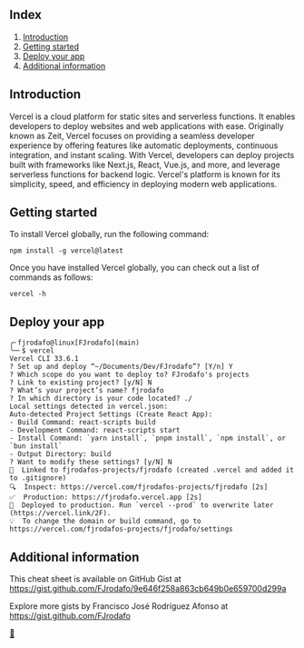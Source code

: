 ## Index

1. [Introduction](#introduction)
2. [Getting started](#getting-started)
3. [Deploy your app](#deploy-your-app)
4. [Additional information](#additional-information)

## Introduction

Vercel is a cloud platform for static sites and serverless functions. It enables developers to deploy websites and web applications with ease. Originally known as Zeit, Vercel focuses on providing a seamless developer experience by offering features like automatic deployments, continuous integration, and instant scaling. With Vercel, developers can deploy projects built with frameworks like Next.js, React, Vue.js, and more, and leverage serverless functions for backend logic. Vercel's platform is known for its simplicity, speed, and efficiency in deploying modern web applications.

## Getting started

To install Vercel globally, run the following command:

```shell
npm install -g vercel@latest
```

Once you have installed Vercel globally, you can check out a list of commands as follows:

```shell
vercel -h
```

## Deploy your app

```
╭╴fjrodafo@linux[FJrodafo](main)
╰─╴$ vercel
Vercel CLI 33.6.1
? Set up and deploy “~/Documents/Dev/FJrodafo”? [Y/n] Y
? Which scope do you want to deploy to? FJrodafo's projects
? Link to existing project? [y/N] N
? What’s your project’s name? fjrodafo
? In which directory is your code located? ./
Local settings detected in vercel.json:
Auto-detected Project Settings (Create React App):
- Build Command: react-scripts build
- Development Command: react-scripts start
- Install Command: `yarn install`, `pnpm install`, `npm install`, or `bun install`
- Output Directory: build
? Want to modify these settings? [y/N] N
🔗  Linked to fjrodafos-projects/fjrodafo (created .vercel and added it to .gitignore)
🔍  Inspect: https://vercel.com/fjrodafos-projects/fjrodafo [2s]
✅  Production: https://fjrodafo.vercel.app [2s]
📝  Deployed to production. Run `vercel --prod` to overwrite later (https://vercel.link/2F).
💡  To change the domain or build command, go to https://vercel.com/fjrodafos-projects/fjrodafo/settings
```

## Additional information

This cheat sheet is available on GitHub Gist at https://gist.github.com/FJrodafo/9e646f258a863cb649b0e659700d299a

Explore more gists by Francisco José Rodríguez Afonso at https://gist.github.com/FJrodafo

<link rel="stylesheet" href="./../../README.css">
<a class="scrollup" href="#top">&#x1F53C</a>